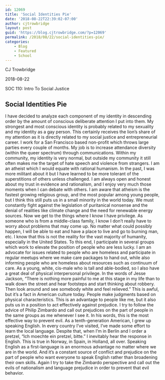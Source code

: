 ```yaml
---
id: 12069
title: 'Social Identities Pie'
date: '2018-08-22T22:39:02-07:00'
author: cjtrowbridge
layout: post
guid: 'https://blog.cjtrowbridge.com/?p=12069'
permalink: /2018/08/22/social-identities-pie/
categories:
    - Blog
    - Featured
    - School
---
```


CJ Trowbridge

2018-08-22

SOC 110: Intro To Social Justice

## Social Identities Pie

I have decided to analyze each component of my identity in descending order by the amount of conscious deliberate attention I put into them. My strongest and most conscious identity is probably related to my sexuality and my identity as a gay person. This certainly receives the lion’s share of my attention as it is directly related to my social justice and entrepreneurial career. I work for a San Francisco based non-profit which throws large parties every couple of months. My job is to increase attendance diversity (within the queer spectrum) through communications. Within my community, my identity is very normal, but outside my community it still often makes me the target of hate speech and violence from strangers. I am an atheist which I would equate with rational humanism. In the past, I was more militant about it but I have learned to be more tolerant of the superstitions of others unless challenged. I am always open and honest about my trust in evidence and rationalism, and I enjoy very much those moments when I can debate with others. I am aware that atheism is the fastest growing religious group, and the most popular among young people, but I think this still puts us in a small minority in the world today. We must constantly fight against the legislation of puritanical nonsense and the denial of realities like climate change and the need for renewable energy sources. Now we get to the things where I know I have privilege. As someone who is from a middle-class family, I know I don’t really have to worry about problems that may come up. No matter what could possibly happen, I will be able to eat and have a place to live and go to burning man, etc. I know that this is not the reality for the vast majority of humanity, especially in the United States. To this end, I participate in several groups which work to elevate the position of people who are less lucky. I am an advocate for issues related to people who are homeless and participate in regular meetups where we make care packages to hand out, while also informing people who are homeless about resources such as continuum of care. As a young, white, cis-male who is tall and able-bodied, so I also have a great deal of physical interpersonal privilege. In the words of Jesse Jackson, “There is nothing more painful to me at this stage in my life than to walk down the street and hear footsteps and start thinking about robbery. Then look around and see somebody white and feel relieved.” This is awful, but it’s a fact in American culture today. People make judgments based on physical characteristics. This is an advantage to people like me, but it also puts us in a position to act effectively against prejudice. I try to follow the advice of Philip Zimbardo and call out prejudices on the part of people in the same groups as me whenever I see it. In his words, this is the most effective way to prevent evil. As a tenth-generation American, I grew up speaking English. In every country I’ve visited, I’ve made some effort to learn the local language. Despite that, when I’m in Berlin and I order a pretzel, “Ich moechte ein pretzel, bitte.” I inevitably hear the response in English. This is true in Norway, in Spain, in Holland, all over. Speaking English as a first-language is an enormous advantage no matter where we are in the world. And it’s a constant source of conflict and prejudice on the part of people who want everyone to speak English rather than broadening their own skills. Again I try to take the Zimbardo perspective and call out the evils of nationalism and language prejudice in order to prevent that evil behavior.